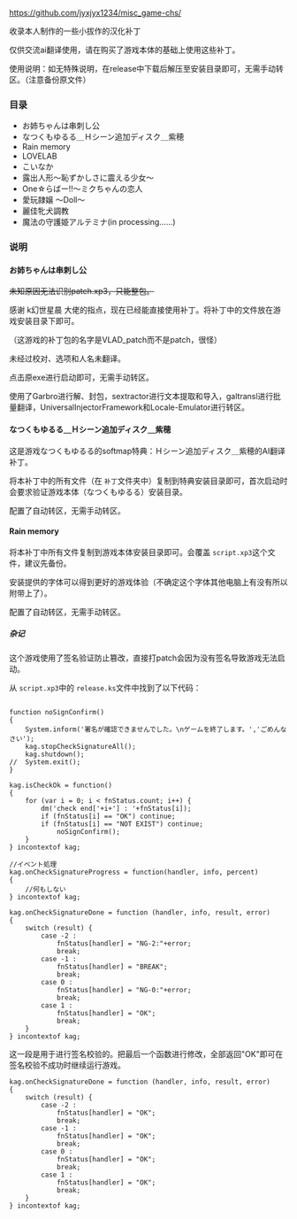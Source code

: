 https://github.com/jyxjyx1234/misc_game-chs/

收录本人制作的一些小拔作的汉化补丁

仅供交流ai翻译使用，请在购买了游戏本体的基础上使用这些补丁。

使用说明：如无特殊说明，在release中下载后解压至安装目录即可，无需手动转区。（注意备份原文件）

### 目录

- お姉ちゃんは串刺し公
- なつくもゆるる＿Ｈシーン追加ディスク＿紫穂
- Rain memory
- LOVELAB
- こいなか
- 露出人形～恥ずかしさに震える少女～
- One☆らばー!!～ミクちゃんの恋人
- 愛玩隷嬢 ～Doll～
- 麗佳牝犬調教
- 魔法の守護姫アルテミナ(in processing……)

### 说明

#### お姉ちゃんは串刺し公

~~未知原因无法识别patch.xp3，只能整包。~~

感谢 k幻世星晨 大佬的指点，现在已经能直接使用补丁。将补丁中的文件放在游戏安装目录下即可。

（这游戏的补丁包的名字是VLAD_patch而不是patch，很怪）

未经过校对、选项和人名未翻译。

点击原exe进行启动即可，无需手动转区。

使用了Garbro进行解、封包，sextractor进行文本提取和导入，galtransl进行批量翻译，UniversalInjectorFramework和Locale-Emulator进行转区。

#### なつくもゆるる＿Ｈシーン追加ディスク＿紫穂

这是游戏なつくもゆるる的softmap特典：Ｈシーン追加ディスク＿紫穂的AI翻译补丁。

将本补丁中的所有文件（在 `补丁`文件夹中）复制到特典安装目录即可，首次启动时会要求验证游戏本体（なつくもゆるる）安装目录。

配置了自动转区，无需手动转区。

#### Rain memory

将本补丁中所有文件复制到游戏本体安装目录即可。会覆盖 `script.xp3`这个文件，建议先备份。

安装提供的字体可以得到更好的游戏体验（不确定这个字体其他电脑上有没有所以附带上了）。

配置了自动转区，无需手动转区。

##### 杂记

这个游戏使用了签名验证防止篡改，直接打patch会因为没有签名导致游戏无法启动。

从 `script.xp3`中的 `release.ks`文件中找到了以下代码：

```

function noSignConfirm()
{
	System.inform('署名が確認できませんでした。\nゲームを終了します。','ごめんなさい');
	kag.stopCheckSignatureAll();
	kag.shutdown();
//	System.exit();
}

kag.isCheckOk = function()
{
	for (var i = 0; i < fnStatus.count; i++) {
		dm('check end['+i+'] : '+fnStatus[i]);
		if (fnStatus[i] == "OK") continue;
		if (fnStatus[i] == "NOT EXIST") continue;
			noSignConfirm();
	}
} incontextof kag;

//イベント処理
kag.onCheckSignatureProgress = function(handler, info, percent)
{
	//何もしない
} incontextof kag;

kag.onCheckSignatureDone = function (handler, info, result, error)
{
	switch (result) {
		case -2 :
			fnStatus[handler] = "NG-2:"+error;
			break;
		case -1 :
			fnStatus[handler] = "BREAK";
			break;
		case 0 :
			fnStatus[handler] = "NG-0:"+error;
			break;
		case 1 :
			fnStatus[handler] = "OK";
			break;
	}
} incontextof kag;
```

这一段是用于进行签名校验的。把最后一个函数进行修改，全部返回"OK"即可在签名校验不成功时继续运行游戏。

```
kag.onCheckSignatureDone = function (handler, info, result, error)
{
	switch (result) {
		case -2 :
			fnStatus[handler] = "OK";
			break;
		case -1 :
			fnStatus[handler] = "OK";
			break;
		case 0 :
			fnStatus[handler] = "OK";
			break;
		case 1 :
			fnStatus[handler] = "OK";
			break;
	}
} incontextof kag;
```
